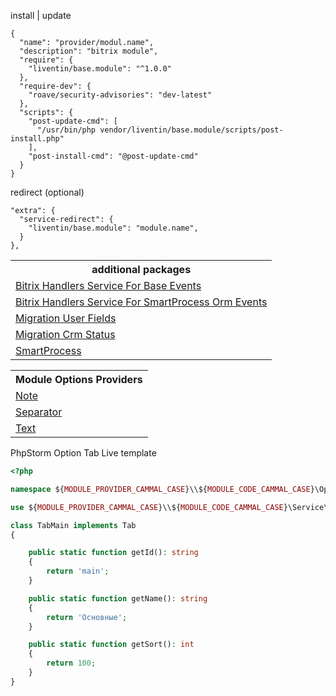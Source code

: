 install | update
```
{
  "name": "provider/modul.name",
  "description": "bitrix module",
  "require": {
    "liventin/base.module": "^1.0.0"
  },
  "require-dev": {
    "roave/security-advisories": "dev-latest"
  },
  "scripts": {
    "post-update-cmd": [
      "/usr/bin/php vendor/liventin/base.module/scripts/post-install.php"
    ],
    "post-install-cmd": "@post-update-cmd"
  }
}
```
redirect (optional)
```
"extra": {
  "service-redirect": {
    "liventin/base.module": "module.name",
  }
},
```

<table>
<tr>
<th>additional packages</th>
</tr>
<tr>
<td>
<a href="https://github.com/Liventin/base.module.handlers">Bitrix Handlers Service For Base Events</a>
</td>
</tr>
<tr>
<td>
<a href="https://github.com/Liventin/base.module.handlers.smartprocess.orm">Bitrix Handlers Service For SmartProcess Orm Events</a>
</td>
</tr>
<tr>
<td>
<a href="https://github.com/Liventin/base.module.migration.userfields">Migration User Fields</a>
</td>
</tr>
<tr>
<td>
<a href="https://github.com/Liventin/base.module.migration.crmstatus">Migration Crm Status</a>
</td>
</tr>
<tr>
<td>
<a href="https://github.com/Liventin/base.module.smartprocess">SmartProcess</a>
</td>
</tr>
</table>

<table>
<tr>
<th>Module Options Providers</th>
</tr>
<tr>
<td>
<a href="https://github.com/Liventin/base.module.options.provider.note">Note</a>
</td>
</tr>
<tr>
<td>
<a href="https://github.com/Liventin/base.module.options.provider.separator">Separator</a>
</td>
</tr>
<tr>
<td>
<a href="https://github.com/Liventin/base.module.options.provider.text">Text</a>
</td>
</tr>
</table>

PhpStorm Option Tab Live template
```php
<?php

namespace ${MODULE_PROVIDER_CAMMAL_CASE}\\${MODULE_CODE_CAMMAL_CASE}\Options;

use ${MODULE_PROVIDER_CAMMAL_CASE}\\${MODULE_CODE_CAMMAL_CASE}\Service\Options\Tab;

class TabMain implements Tab
{

    public static function getId(): string
    {
        return 'main';
    }

    public static function getName(): string
    {
        return 'Основные';
    }

    public static function getSort(): int
    {
        return 100;
    }
}
```
